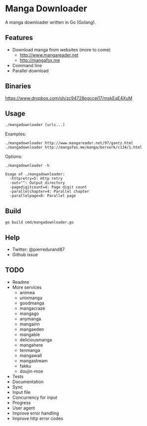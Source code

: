 # Manga Downloader
A manga downloader written in Go (Golang).

## Features
- Download manga from websites (more to come)
    - http://www.mangareader.net
    - http://mangafox.me
- Command line
- Parallel download

## Binaries
https://www.dropbox.com/sh/zc94728pgccei17/mskEqE4XuM

## Usage
`./mangadownloader [urls...]`

Examples:

```
./mangadownloader http://www.mangareader.net/97/gantz.html
./mangadownloader http://mangafox.me/manga/berserk/c134/1.html
```

Options:

`./mangadownloader -h`

```
Usage of ./mangadownloader:
  -httpretry=5: Http retry
  -out="": Output directory
  -pagedigitcount=4: Page digit count
  -parallelchapter=4: Parallel chapter
  -parallelpage=8: Parallel page
```

## Build
`go build cmd/mangadownloader.go`

## Help
- Twitter: @pierredurand87
- Github issue

## TODO
- Readme
- More services
    - animea
    - unixmanga
    - goodmanga
    - mangacraze
    - mangago
    - anymanga
    - mangainn
    - mangaeden
    - mangable
    - deliciousmanga
    - mangahere
    - tenmanga
    - mangawall
    - mangastream
    - fakku
    - doujin-moe
- Tests
- Documentation
- Sync
- Input file
- Concurrency for input
- Progress
- User agent
- Improve error handling
- Improve http error codes